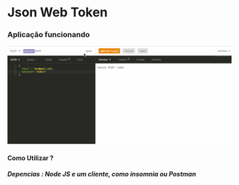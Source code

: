 # Json Web Token

### Aplicação funcionando
![jwt](https://github.com/ProgramadorLeandroSantos/API_Authentication_JWT/blob/main/assets/JWTexemple.gif)

#### Como Utilizar ?

##### Depencias : Node JS e um cliente, como insomnia ou Postman

